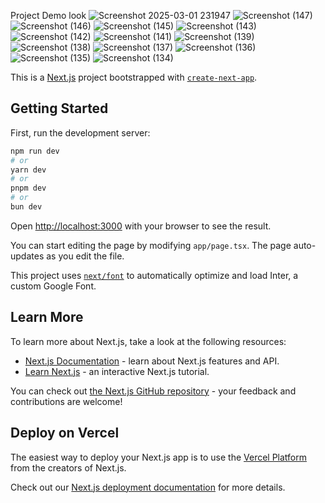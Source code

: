 Project Demo look
![Screenshot 2025-03-01 231947](https://github.com/user-attachments/assets/ca573cfd-0de1-4292-81b6-e073d9447e16)
![Screenshot (147)](https://github.com/user-attachments/assets/7b37f106-5d61-43d3-b309-879b9a9feedc)
![Screenshot (146)](https://github.com/user-attachments/assets/bfe02c78-049c-44cf-8ba8-d3d27ac8a18f)
![Screenshot (145)](https://github.com/user-attachments/assets/644c422d-cff8-489c-bdf5-2a3d1f067466)
![Screenshot (143)](https://github.com/user-attachments/assets/8e7b15f6-1ce3-42ed-ae7f-484c04604a6d)
![Screenshot (142)](https://github.com/user-attachments/assets/07ec1809-139e-48b8-93bb-f6e42a3d8457)
![Screenshot (141)](https://github.com/user-attachments/assets/e41c1544-0521-495b-8c79-ac7833403a29)
![Screenshot (139)](https://github.com/user-attachments/assets/a0354049-184b-473c-915d-3ae8415643ad)
![Screenshot (138)](https://github.com/user-attachments/assets/83ac6803-2ede-4c66-8d67-3b98653886e4)
![Screenshot (137)](https://github.com/user-attachments/assets/1693437d-4951-486a-908f-a4d6a19acd14)
![Screenshot (136)](https://github.com/user-attachments/assets/af438c53-1ee9-443c-b9d9-a9278d64e6e9)
![Screenshot (135)](https://github.com/user-attachments/assets/42d485d4-94f6-4f93-b7d9-b31d2ac44bad)
![Screenshot (134)](https://github.com/user-attachments/assets/3fc7481b-f82c-4383-a6aa-966dd7c91da0)


This is a [Next.js](https://nextjs.org/) project bootstrapped with [`create-next-app`](https://github.com/vercel/next.js/tree/canary/packages/create-next-app).

## Getting Started

First, run the development server:

```bash
npm run dev
# or
yarn dev
# or
pnpm dev
# or
bun dev
```

Open [http://localhost:3000](http://localhost:3000) with your browser to see the result.

You can start editing the page by modifying `app/page.tsx`. The page auto-updates as you edit the file.

This project uses [`next/font`](https://nextjs.org/docs/basic-features/font-optimization) to automatically optimize and load Inter, a custom Google Font.

## Learn More

To learn more about Next.js, take a look at the following resources:

- [Next.js Documentation](https://nextjs.org/docs) - learn about Next.js features and API.
- [Learn Next.js](https://nextjs.org/learn) - an interactive Next.js tutorial.

You can check out [the Next.js GitHub repository](https://github.com/vercel/next.js/) - your feedback and contributions are welcome!

## Deploy on Vercel

The easiest way to deploy your Next.js app is to use the [Vercel Platform](https://vercel.com/new?utm_medium=default-template&filter=next.js&utm_source=create-next-app&utm_campaign=create-next-app-readme) from the creators of Next.js.

Check out our [Next.js deployment documentation](https://nextjs.org/docs/deployment) for more details.
